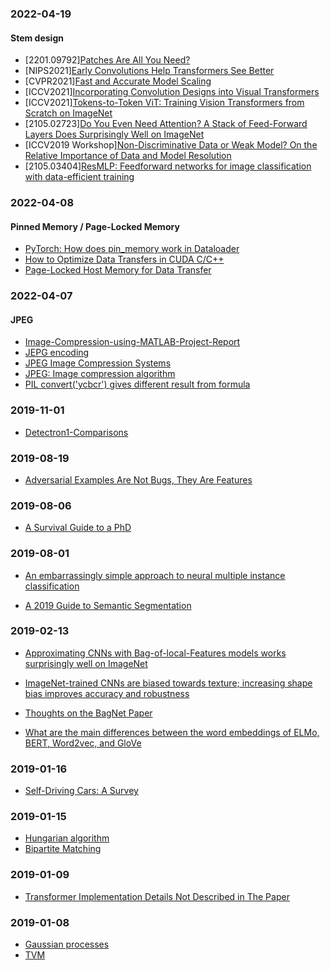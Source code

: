 ### 2022-04-19
#### Stem design
- [2201.09792][Patches Are All You Need?](https://arxiv.org/abs/2201.09792)
- [NIPS2021][Early Convolutions Help Transformers See Better](https://proceedings.neurips.cc/paper/2021/hash/ff1418e8cc993fe8abcfe3ce2003e5c5-Abstract.html)
- [CVPR2021][Fast and Accurate Model Scaling](https://openaccess.thecvf.com/content/CVPR2021/html/Dollar_Fast_and_Accurate_Model_Scaling_CVPR_2021_paper.html)
- [ICCV2021][Incorporating Convolution Designs into Visual Transformers](http://openaccess.thecvf.com/content/ICCV2021/html/Yuan_Incorporating_Convolution_Designs_Into_Visual_Transformers_ICCV_2021_paper.html)
- [ICCV2021][Tokens-to-Token ViT: Training Vision Transformers from Scratch on ImageNet](https://openaccess.thecvf.com/content/ICCV2021/html/Yuan_Tokens-to-Token_ViT_Training_Vision_Transformers_From_Scratch_on_ImageNet_ICCV_2021_paper.html)
- [2105.02723][Do You Even Need Attention? A Stack of Feed-Forward Layers Does Surprisingly Well on ImageNet](https://arxiv.org/abs/2105.02723)
- [ICCV2019 Workshop][Non-Discriminative Data or Weak Model? On the Relative Importance of Data and Model Resolution](https://openaccess.thecvf.com/content_ICCVW_2019/html/RLQ/Sandler_Non-Discriminative_Data_or_Weak_Model_On_the_Relative_Importance_of_ICCVW_2019_paper.html)
- [2105.03404][ResMLP: Feedforward networks for image classification with data-efficient training](https://arxiv.org/abs/2105.03404)

### 2022-04-08
#### Pinned Memory / Page-Locked Memory
- [PyTorch: How does pin_memory work in Dataloader](https://stackoverflow.com/questions/55563376/pytorch-how-does-pin-memory-work-in-dataloader)
- [How to Optimize Data Transfers in CUDA C/C++](https://developer.nvidia.com/blog/how-optimize-data-transfers-cuda-cc/)
- [Page-Locked Host Memory for Data Transfer](https://leimao.github.io/blog/Page-Locked-Host-Memory-Data-Transfer/)

### 2022-04-07
#### JPEG
- [Image-Compression-using-MATLAB-Project-Report](https://www.slideshare.net/kgaurav113/image-compression-using-matlab-project-report?next_slideshow=66007871)
- [JEPG encoding](https://cseweb.ucsd.edu/classes/sp03/cse126/lecture/lecture5.pdf)
- [JPEG Image Compression Systems](https://www.ece.ucdavis.edu/cerl/reliablejpeg/compression/)
- [JPEG: Image compression algorithm](http://pi.math.cornell.edu/~web6140/TopTenAlgorithms/JPEG.html)
- [PIL convert('ycbcr') gives different result from formula](https://github.com/python-pillow/Pillow/issues/4668)

### 2019-11-01
- [Detectron1-Comparisons](https://github.com/facebookresearch/detectron2/tree/master/configs/Detectron1-Comparisons)

### 2019-08-19
- [Adversarial Examples Are Not Bugs, They Are Features](https://arxiv.org/abs/1905.02175)

### 2019-08-06
- [A Survival Guide to a PhD](https://karpathy.github.io/2016/09/07/phd/)

### 2019-08-01
- [An embarrassingly simple approach to neural multiple instance classification](https://arxiv.org/abs/1905.01947)

- [A 2019 Guide to Semantic Segmentation](https://heartbeat.fritz.ai/a-2019-guide-to-semantic-segmentation-ca8242f5a7fc)

### 2019-02-13
- [Approximating CNNs with Bag-of-local-Features models works surprisingly well on ImageNet](https://openreview.net/forum?id=SkfMWhAqYQ)

- [ImageNet-trained CNNs are biased towards texture; increasing shape bias improves accuracy and robustness](https://arxiv.org/abs/1811.12231)

- [Thoughts on the BagNet Paper](https://blog.evjang.com/2019/02/bagnet.html)
- [What are the main differences between the word embeddings of ELMo, BERT, Word2vec, and GloVe](https://www.reddit.com/r/MachineLearning/comments/aptwxm/d_what_are_the_main_differences_between_the_word/)

### 2019-01-16
- [Self-Driving Cars: A Survey](https://arxiv.org/abs/1901.04407)

### 2019-01-15
- [Hungarian algorithm](https://www.cc.gatech.edu/~rpeng/18434_S15/hungarianAlgorithm.pdf)
- [Bipartite Matching](https://www.cse.ust.hk/~golin/COMP572/Notes/Matching.pdf)

### 2019-01-09
- [Transformer Implementation Details Not Described in The Paper](https://tunz.kr/post/4)

### 2019-01-08
- [Gaussian processes](https://planspace.org/20181226-gaussian_processes_are_not_so_fancy/)
- [TVM](https://sampl.cs.washington.edu/tvmconf/#about-tvmconf)
